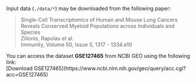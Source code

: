 Input data (`./data/*`) may be downloaded from the following paper: <br />
<blockquote>
    <p>
      Single-Cell Transcriptomics of Human and Mouse Lung Cancers Reveals Conserved Myeloid Populations across Individuals and Species <br />
      Zilionis, Rapolas et al. <br />
      Immunity, Volume 50, Issue 5, 1317 - 1334.e10 <br />
    </p>
</blockquote>
You can access the dataset <strong>GSE127465</strong> from NCBI GEO using the following link: <br />
[Download GSE127465](https://www.ncbi.nlm.nih.gov/geo/query/acc.cgi?acc=GSE127465)
